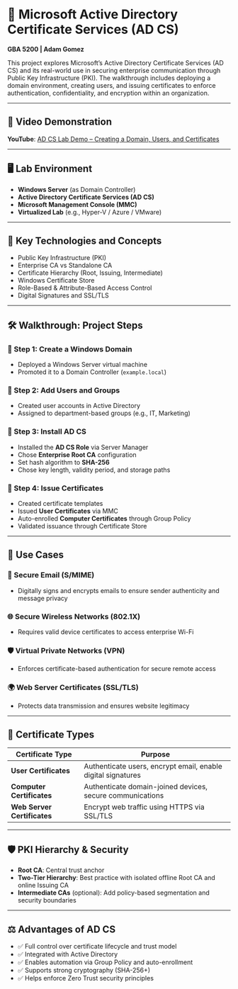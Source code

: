 # 🔐 Microsoft Active Directory Certificate Services (AD CS)

**GBA 5200 | Adam Gomez**

This project explores Microsoft’s Active Directory Certificate Services (AD CS) and its real-world use in securing enterprise communication through Public Key Infrastructure (PKI). The walkthrough includes deploying a domain environment, creating users, and issuing certificates to enforce authentication, confidentiality, and encryption within an organization.

---

## 🎥 Video Demonstration

**YouTube**: [AD CS Lab Demo – Creating a Domain, Users, and Certificates](https://youtu.be/YOUR-LINK-HERE)

---

## 🖥️ Lab Environment

- **Windows Server** (as Domain Controller)
- **Active Directory Certificate Services (AD CS)**
- **Microsoft Management Console (MMC)**
- **Virtualized Lab** (e.g., Hyper-V / Azure / VMware)

---

## 🧩 Key Technologies and Concepts

- Public Key Infrastructure (PKI)
- Enterprise CA vs Standalone CA
- Certificate Hierarchy (Root, Issuing, Intermediate)
- Windows Certificate Store
- Role-Based & Attribute-Based Access Control
- Digital Signatures and SSL/TLS

---

## 🛠️ Walkthrough: Project Steps

### 🔹 Step 1: Create a Windows Domain

- Deployed a Windows Server virtual machine
- Promoted it to a Domain Controller (`example.local`)

### 🔹 Step 2: Add Users and Groups

- Created user accounts in Active Directory
- Assigned to department-based groups (e.g., IT, Marketing)

### 🔹 Step 3: Install AD CS

- Installed the **AD CS Role** via Server Manager
- Chose **Enterprise Root CA** configuration
- Set hash algorithm to **SHA-256**
- Chose key length, validity period, and storage paths

### 🔹 Step 4: Issue Certificates

- Created certificate templates
- Issued **User Certificates** via MMC
- Auto-enrolled **Computer Certificates** through Group Policy
- Validated issuance through Certificate Store

---

## 🔐 Use Cases

### 📧 Secure Email (S/MIME)

- Digitally signs and encrypts emails to ensure sender authenticity and message privacy

### 🌐 Secure Wireless Networks (802.1X)

- Requires valid device certificates to access enterprise Wi-Fi

### 🛡️ Virtual Private Networks (VPN)

- Enforces certificate-based authentication for secure remote access

### 🌍 Web Server Certificates (SSL/TLS)

- Protects data transmission and ensures website legitimacy

---

## 🧾 Certificate Types

| Certificate Type     | Purpose                                                                 |
|----------------------|-------------------------------------------------------------------------|
| **User Certificates** | Authenticate users, encrypt email, enable digital signatures           |
| **Computer Certificates** | Authenticate domain-joined devices, secure communications         |
| **Web Server Certificates** | Encrypt web traffic using HTTPS via SSL/TLS                     |

---

## 🛡️ PKI Hierarchy & Security

- **Root CA**: Central trust anchor
- **Two-Tier Hierarchy**: Best practice with isolated offline Root CA and online Issuing CA
- **Intermediate CAs** (optional): Add policy-based segmentation and security boundaries

---

## ⚖️ Advantages of AD CS

- ✅ Full control over certificate lifecycle and trust model
- ✅ Integrated with Active Directory
- ✅ Enables automation via Group Policy and auto-enrollment
- ✅ Supports strong cryptography (SHA-256+)
- ✅ Helps enforce Zero Trust security principles


